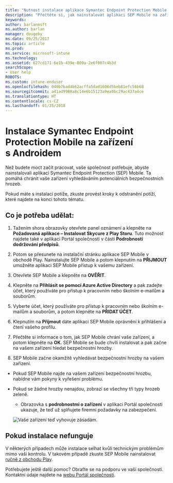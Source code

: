```yaml
---
title: "Nutnost instalace aplikace Symantec Endpoint Protection Mobile na zařízení s Androidem | Dokumentace Microsoftu"
description: "Přečtěte si, jak nainstalovat aplikaci SEP Mobile na zařízení s Androidem."
keywords: 
author: barlanmsft
ms.author: barlan
manager: dougeby
ms.date: 09/25/2017
ms.topic: article
ms.prod: 
ms.service: microsoft-intune
ms.technology: 
ms.assetid: 627cd171-6e1b-439e-809a-2e6f007c4b3d
searchScope:
- User help
ROBOTS: 
ms.custom: intune-enduser
ms.openlocfilehash: 040b7bad4b62acffa5dad1606d5beb81efc56b68
ms.sourcegitcommit: a41ad9988a8c14e6b15123a9ea9bc29ac437a4ce
ms.translationtype: HT
ms.contentlocale: cs-CZ
ms.lasthandoff: 01/25/2018
---
```

# <a name="install-symantec-endpoint-protection-mobile-on-your-android-device"></a>Instalace Symantec Endpoint Protection Mobile na zařízení s Androidem

Než budete moct začít pracovat, vaše společnost potřebuje, abyste nainstalovali aplikaci Symantec Endpoint Protection (SEP) Mobile. Ta pomáhá chránit vaše zařízení vyhledáváním potenciálních bezpečnostních hrozeb.

Pokud máte s instalací potíže, zkuste provést kroky k odstranění potíží, které najdete na konci tohoto tématu.

## <a name="what-you-need-to-do"></a>Co je potřeba udělat:

1. Tažením shora obrazovky otevřete panel oznámení a klepněte na **Požadovaná aplikace – Instalovat Skycure z Play Storu**. Tuto možnost najdete také v aplikaci Portál společnosti v části __Podrobnosti dodržování předpisů__.

2. Potom se přesunete na instalační stránku aplikace SEP Mobile v obchodě Play. Nainstalujte SEP Mobile a potom klepnutím na **PŘIJMOUT** umožněte aplikaci SEP Mobile přístup k vašemu zařízení.

3. Otevřete SEP Mobile a klepněte na **OVĚŘIT**.

4. Klepněte na **Přihlásit se pomocí Azure Active Directory** a pak zadejte účet, který používáte pro přístup k pracovním nebo školním e-mailům a souborům.

5. Vyberte účet, který používáte pro přístup k pracovním nebo školním e-mailům a souborům, a potom klepněte na **PŘIDAT ÚČET**.

6. Klepnutím na **Přijmout** dáte aplikaci SEP Mobile oprávnění k přihlášení a čtení vašeho profilu.

7. Přečtěte si informace o tom, jak SEP Mobile chrání vaše zařízení, a potom klepněte na **OK**. SEP Mobile se bude chvíli instalovat a pak začne na vašem zařízení hledat bezpečnostní hrozby.

8. SEP Mobile začne okamžitě vyhledávat bezpečnostní hrozby na vašem zařízení.

  * Pokud SEP Mobile najde na vašem zařízení bezpečnostní hrozbu, nabídne vám pokyny k vyřešení problému.

  * Pokud se žádné hrozby nenajdou, zobrazí se všechny tři typy hrozeb zeleně.

    * Obrazovka s **podrobnostmi o zařízení** v aplikaci Portál společnosti ukazuje, že teď už splňujete firemní požadavky na zabezpečení.

    ![Vaše zařízení teď vyhovuje zásadám.](./media/mtd-device-now-compliant-android.png)

## <a name="if-the-installation-doesnt-work"></a>Pokud instalace nefunguje

V některých případech může instalace selhat kvůli technickým problémům mimo vaši kontrolu. V takovém případě zkuste SEP Mobile nainstalovat [ručně z obchodu Play](https://play.google.com/store/apps/details?id=com.skycure.skycure).

Potřebujete ještě další pomoc? Obraťte se na podporu ve vaší společnosti. Kontaktní údaje najdete na [webu Portál společnosti](https://portal.manage.microsoft.com#HelpDeskDialog).
